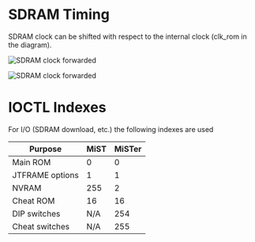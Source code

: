 # SDRAM Timing

SDRAM clock can be shifted with respect to the internal clock (clk_rom in the diagram).

![SDRAM clock forwarded](doc/sdram_adv.png)

![SDRAM clock forwarded](doc/sdram_dly.png)

# IOCTL Indexes

For I/O (SDRAM download, etc.) the following indexes are used

 Purpose          | MiST   | MiSTer
------------------|--------|--------
 Main ROM         |   0    |    0
 JTFRAME options  |   1    |    1
 NVRAM            | 255    |    2
 Cheat ROM        |  16    |   16
 DIP switches     |  N/A   |  254
 Cheat switches   |  N/A   |  255
